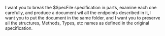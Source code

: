 I want you to break the $SpecFile specification in parts, 
examine each one carefully, and produce a document wil all the endpoints described in it, 
I want you to put the document in the same folder, 
and I  want you to preserve all the structures, Methods, Types, etc names as defined in the original specification.